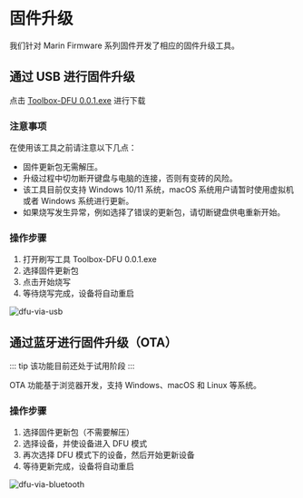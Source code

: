 # 固件升级

我们针对 Marin Firmware 系列固件开发了相应的固件升级工具。

## 通过 USB 进行固件升级

点击 [Toolbox-DFU 0.0.1.exe](https://gitee.com/lne-lab/toolbox-dfu/releases/download/0.0.1/Toolbox-DFU%200.0.1.exe) 进行下载

### 注意事项

在使用该工具之前请注意以下几点：

- 固件更新包无需解压。
- 升级过程中切勿断开键盘与电脑的连接，否则有变砖的风险。
- 该工具目前仅支持 Windows 10/11 系统，macOS 系统用户请暂时使用虚拟机或者 Windows 系统进行更新。
- 如果烧写发生异常，例如选择了错误的更新包，请切断键盘供电重新开始。

### 操作步骤

1. 打开刷写工具 Toolbox-DFU 0.0.1.exe
2. 选择固件更新包
3. 点击开始烧写
4. 等待烧写完成，设备将自动重启

![dfu-via-usb](/dfu-via-usb.png)

## 通过蓝牙进行固件升级（OTA）

::: tip
该功能目前还处于试用阶段
:::

OTA 功能基于浏览器开发，支持 Windows、macOS 和 Linux 等系统。

### 操作步骤

1. 选择固件更新包（不需要解压）
2. 选择设备，并使设备进入 DFU 模式
3. 再次选择 DFU 模式下的设备，然后开始更新设备
4. 等待更新完成，设备将自动重启

![dfu-via-bluetooth](/dfu-via-bluetooth.png)


